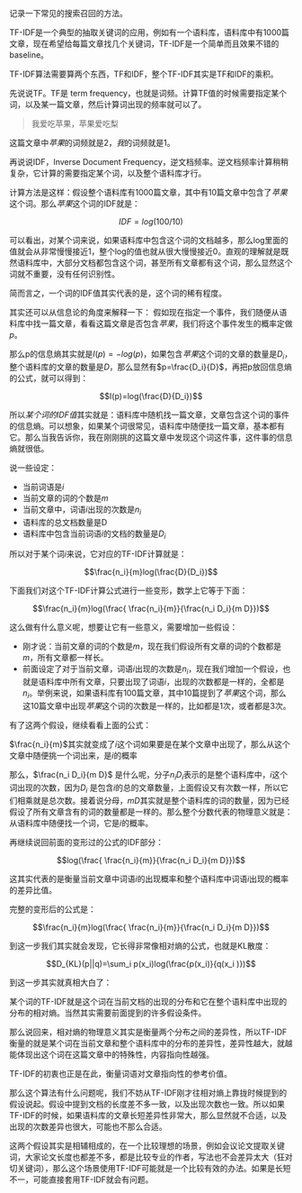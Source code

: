 记录一下常见的搜索召回的方法。

TF-IDF是一个典型的抽取关键词的应用，例如有一个语料库，语料库中有1000篇文章，现在希望给每篇文章找几个关键词，TF-IDF是一个简单而且效果不错的baseline。

TF-IDF算法需要算两个东西，TF和IDF，整个TF-IDF其实是TF和IDF的乘积。

先说说TF。TF是 term frequency，也就是词频。计算TF值的时候需要指定某个词，以及某一篇文章，然后计算词出现的频率就可以了。

> 我爱吃苹果，苹果爱吃梨

这篇文章中*苹果*的词频就是2，*我*的词频就是1。

再说说IDF，Inverse Document Frequency，逆文档频率。逆文档频率计算稍稍复杂，它计算的需要指定某个词，以及整个语料库才行。

计算方法是这样：假设整个语料库有1000篇文章，其中有10篇文章中包含了*苹果*这个词。那么*苹果*这个词的IDF就是：

$$IDF=log(100/10)$$

可以看出，对某个词来说，如果语料库中包含这个词的文档越多，那么log里面的值就会从非常慢慢接近1，整个log的值也就从很大慢慢接近0。直观的理解就是既然语料库中，大部分文档都包含这个词，甚至所有文章都有这个词，那么显然这个词就不重要，没有任何识别性。

简而言之，一个词的IDF值其实代表的是，这个词的稀有程度。

其实还可以从信息论的角度来解释一下：
假如现在指定一个事件，我们随便从语料库中找一篇文章，看看这篇文章是否包含*苹果*，我们将这个事件发生的概率定做$p$。

那么p的信息熵其实就是$I(p) = -log(p)$，如果包含*苹果*这个词的文章的数量是$D_i$，整个语料库的文章的数量是$D$，那么显然有$p=\frac{D_i}{D}$，再把p放回信息熵的公式，就可以得到：

$$I(p)=log(\frac{D}{D_i})$$

所以*某个词的IDF值*其实就是：语料库中随机找一篇文章，文章包含这个词的事件的信息熵。可以想象，如果某个词很常见，语料库中随便找一篇文章，基本都有它。那么当我告诉你，我在刚刚挑的这篇文章中发现这个词这件事，这件事的信息熵就很低。

说一些设定：

* 当前词语是$i$
* 当前文章的词的个数是$m$
* 当前文章中，词语$i$出现的次数是$n_i$
* 语料库的总文档数量是D
* 语料库中包含当前词语$i$的文档的数量是$D_i$

所以对于某个词$i$来说，它对应的TF-IDF计算就是：

$$\frac{n_i}{m}log(\frac{D}{D_i})$$

下面我们对这个TF-IDF计算公式进行一些变形，数学上它等于下面：

$$\frac{n_i}{m}log(\frac{ \frac{n_i}{m}}{\frac{n_i D_i}{m D}})$$

这么做有什么意义呢，想要让它有一些意义，需要增加一些假设：

* 刚才说：当前文章的词的个数是$m$，现在我们假设所有文章的词的个数都是$m$，所有文章都一样长。
* 前面设定了对于当前文章，词语$i$出现的次数是$n_i$，现在我们增加一个假设，也就是语料库中所有文章，只要出现了词语$i$，出现的次数都是一样的，全都是$n_i$。举例来说，如果语料库有100篇文章，其中10篇提到了*苹果*这个词，那么这10篇文章中出现*苹果*这个词的次数是一样的，比如都是1次，或者都是3次。

有了这两个假设，继续看看上面的公式：

$\frac{n_i}{m}$其实就变成了$i$这个词如果要是在某个文章中出现了，那么从这个文章中随便挑一个词出来，是$i$的概率

那么，$\frac{n_i D_i}{m D}$ 是什么呢，分子$n_i D_i$表示的是整个语料库中，$i$这个词出现的次数，因为$D_i$ 是包含$i$的总的文章数量，上面假设又有次数一样，所以它们相乘就是总次数。接着说分母，$m D$其实就是整个语料库的词的数量，因为已经假设了所有文章含有的词的数量都是一样的。那么整个分数代表的物理意义就是：从语料库中随便找一个词，它是$i$的概率。

再继续说回前面的变形过的公式的IDF部分：

$$log(\frac{ \frac{n_i}{m}}{\frac{n_i D_i}{m D}})$$

这其实代表的是衡量当前文章中词语$i$的出现概率和整个语料库中词语$i$出现的概率的差异比值。


完整的变形后的公式是：

$$\frac{n_i}{m}log(\frac{ \frac{n_i}{m}}{\frac{n_i D_i}{m D}})$$

到这一步我们其实就会发现，它长得非常像相对熵的公式，也就是KL散度：

$$D_{KL}(p||q)=\sum_i p(x_i)log(\frac{p(x_i)}{q(x_i )})$$

到这一步其实就真相大白了：

某个词的TF-IDF就是这个词在当前文档的出现的分布和它在整个语料库中出现的分布的相对熵。当然其实需要前面提到的许多假设条件。

那么说回来，相对熵的物理意义其实是衡量两个分布之间的差异性，所以TF-IDF衡量的就是某个词在当前文章和整个语料库中的分布的差异性，差异性越大，就越能体现出这个词在这篇文章中的特殊性，内容指向性越强。

TF-IDF的初衷也正是在此，衡量词语对文章指向性的参考价值。

那么这个算法有什么问题呢，我们不妨从TF-IDF刚才往相对熵上靠拢时候提到的假设说起。假设中提到文档的长度差不多一致，以及出现次数也一致。所以如果TF-IDF的时候，如果语料库的文章长短差异性非常大，那么显然就不合适，以及出现的次数差异也很大，可能也不那么合适。

这两个假设其实是相辅相成的，在一个比较理想的场景，例如会议论文提取关键词，大家论文长度也都差不多，都是比较专业的作者，写法也不会差异太大（狂对切关键词），那么这个场景使用TF-IDF可能就是一个比较有效的办法。如果是长短不一，可能直接套用TF-IDF就会有问题。




